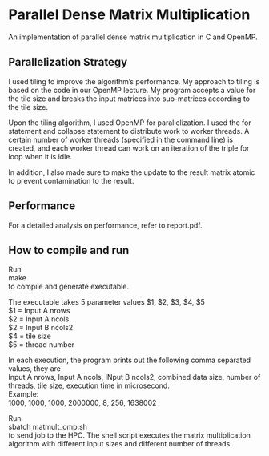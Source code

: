 # Parallel Dense Matrix Multiplication
An implementation of parallel dense matrix multiplication in C and OpenMP. 
## Parallelization Strategy 
I used tiling to improve the algorithm’s performance. My approach to tiling is based on the code in our OpenMP lecture. My program accepts a value for the tile size and breaks the input matrices into sub-matrices according to the tile size.   

Upon the tiling algorithm, I used OpenMP for parallelization. I used the for statement and collapse statement to distribute work to worker threads. A certain number of worker threads (specified in the command line) is created, and each worker thread can work on an iteration of the triple for loop when it is idle.  

In addition, I also made sure to make the update to the result matrix atomic to prevent contamination to the result.  

## Performance 
For a detailed analysis on performance, refer to report.pdf.  

## How to compile and run
Run  
make  
to compile and generate executable.   

The executable takes 5 parameter values $1, $2, $3, $4, $5  
$1 = Input A nrows  
$2 = Input A ncols  
$2 = Input B ncols2  
$4 = tile size  
$5 = thread number  

In each execution, the program prints out the following comma separated values, they are   
Input A nrows, Input A ncols, INput B ncols2, combined data size, number of threads, tile size, execution time in microsecond.    
Example:  
1000, 1000, 1000, 2000000, 8, 256, 1638002  

Run  
sbatch matmult_omp.sh  
to send job to the HPC. The shell script executes the matrix multiplication algorithm with different input sizes and different number of threads.   

